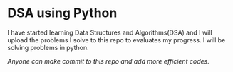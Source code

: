 # DSA using Python

<p>I have started learning Data Structures and Algorithms(DSA) and I will upload the problems I solve to this repo to evaluates my progress. I will be solving problems in python.</p>

_Anyone can make commit to this repo and add more efficient codes._
